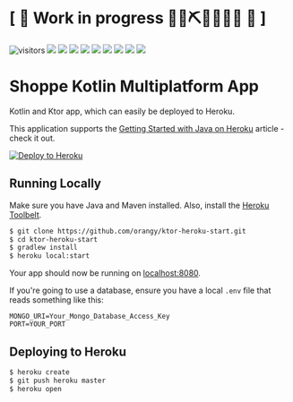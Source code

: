 # \[ 🚧 Work in progress 👷‍♀️⛏👷🔧️👷🔧 🚧 \]

![visitors](https://visitor-badge.laobi.icu/badge?page_id=shoppe)
![](https://img.shields.io/github/stars/shoppe/pexwallpapers)
![](https://img.shields.io/github/forks/shoppe/pexwallpapers)
![](https://img.shields.io/github/watchers/shoppe/pexwallpapers)
![](https://img.shields.io/github/commit-activity/m/shoppe/pexwallpapers)
![](https://img.shields.io/github/last-commit/shoppe/pexwallpapers)
![](https://img.shields.io/github/repo-size/shoppe/pexwallpapers)
![](https://img.shields.io/tokei/lines/github/shoppe/pexwallpapers)
![](https://img.shields.io/github/languages/count/shoppe/pexwallpapers)
![](https://img.shields.io/github/languages/top/shoppe/pexwallpapers)

# Shoppe Kotlin Multiplatform App

Kotlin and Ktor app, which can easily be deployed to Heroku.

This application supports the [Getting Started with Java on Heroku](https://devcenter.heroku.com/articles/getting-started-with-java) article - check it out.

[![Deploy to Heroku](https://www.herokucdn.com/deploy/button.png)](https://heroku.com/deploy)

## Running Locally

Make sure you have Java and Maven installed.  Also, install the [Heroku Toolbelt](https://toolbelt.heroku.com/).

```sh
$ git clone https://github.com/orangy/ktor-heroku-start.git
$ cd ktor-heroku-start
$ gradlew install
$ heroku local:start
```

Your app should now be running on [localhost:8080](http://localhost:8080/).

If you're going to use a database, ensure you have a local `.env` file that reads something like this:

```
MONGO_URI=Your_Mongo_Database_Access_Key
PORT=YOUR_PORT

```

## Deploying to Heroku

```sh
$ heroku create
$ git push heroku master
$ heroku open
```
